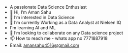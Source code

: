 - A passionate Data Science Enthusiast
- 👋 Hi, I’m Aman Sahu 
- 👀 I’m interested in Data Science 
- 🌱 I’m currently Working as a Data Analyst at Nielsen IQ 
-    I'm learning AI and ML 
- 💞️ I’m looking to collaborate on any Data science project 
- 📫 How to reach me - whats app no 7771887918
- Email: amansahu4516@gmail.com

<!---
Aman451645/Aman451645 is a ✨ special ✨ repository because its `README.md` (this file) appears on your GitHub profile.
You can click the Preview link to take a look at your changes.
--->
